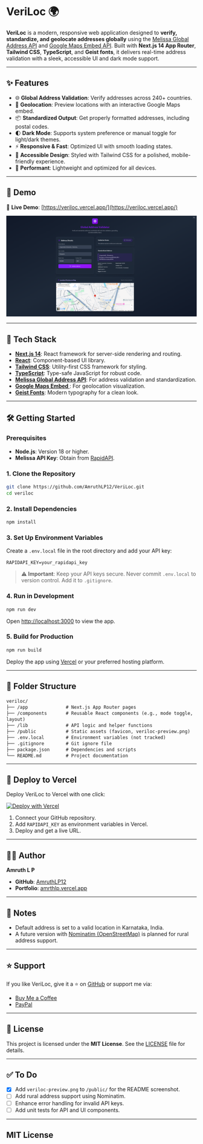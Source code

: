 # VeriLoc 🌍

**VeriLoc** is a modern, responsive web application designed to **verify, standardize, and geolocate addresses globally** using the [Melissa Global Address API](https://rapidapi.com/melissadata/api/global-address) and [Google Maps Embed API](https://developers.google.com/maps/documentation/embed/overview). Built with **Next.js 14 App Router**, **Tailwind CSS**, **TypeScript**, and **Geist fonts**, it delivers real-time address validation with a sleek, accessible UI and dark mode support.

---

## ✨ Features

- 🌐 **Global Address Validation**: Verify addresses across 240+ countries.
- 📍 **Geolocation**: Preview locations with an interactive Google Maps embed.
- 📦 **Standardized Output**: Get properly formatted addresses, including postal codes.
- 🌓 **Dark Mode**: Supports system preference or manual toggle for light/dark themes.
- ⚡ **Responsive & Fast**: Optimized UI with smooth loading states.
- 💅 **Accessible Design**: Styled with Tailwind CSS for a polished, mobile-friendly experience.
- 📱 **Performant**: Lightweight and optimized for all devices.

---

## 🚀 Demo

🔗 **Live Demo**: [https://veriloc.vercel.app/](https://veriloc.vercel.app/) 

![VeriLoc Screenshot](public/veriloc-preview.png)

---

## 🧰 Tech Stack

- **[Next.js 14](https://nextjs.org/)**: React framework for server-side rendering and routing.
- **[React](https://reactjs.org/)**: Component-based UI library.
- **[Tailwind CSS](https://tailwindcss.com/)**: Utility-first CSS framework for styling.
- **[TypeScript](https://www.typescriptlang.org/)**: Type-safe JavaScript for robust code.
- **[Melissa Global Address API](https://rapidapi.com/melissadata/api/global-address)**: For address validation and standardization.
- **[Google Maps Embed ](https://developers.google.com/maps/documentation/embed/overview)**: For geolocation visualization.
- **[Geist Fonts](https://vercel.com/font)**: Modern typography for a clean look.

---

## 🛠️ Getting Started

### Prerequisites
- **Node.js**: Version 18 or higher.
- **Melissa API Key**: Obtain from [RapidAPI](https://rapidapi.com/adminMelissa/api/global-address).


### 1. Clone the Repository

```bash
git clone https://github.com/AmruthLP12/VeriLoc.git
cd veriloc
```

### 2. Install Dependencies

```bash
npm install
```

### 3. Set Up Environment Variables

Create a `.env.local` file in the root directory and add your API key:

```env
RAPIDAPI_KEY=your_rapidapi_key
```

> **⚠️ Important**: Keep your API keys secure. Never commit `.env.local` to version control. Add it to `.gitignore`.

### 4. Run in Development

```bash
npm run dev
```

Open [http://localhost:3000](http://localhost:3000) to view the app.

### 5. Build for Production

```bash
npm run build
```

Deploy the app using [Vercel](#deploy-to-vercel) or your preferred hosting platform.

---

## 🧱 Folder Structure

```
veriloc/
├── /app              # Next.js App Router pages
├── /components       # Reusable React components (e.g., mode toggle, layout)
├── /lib              # API logic and helper functions
├── /public           # Static assets (favicon, veriloc-preview.png)
├── .env.local        # Environment variables (not tracked)
├── .gitignore        # Git ignore file
├── package.json      # Dependencies and scripts
└── README.md         # Project documentation
```

---

## 🚀 Deploy to Vercel

Deploy VeriLoc to Vercel with one click:

[![Deploy with Vercel](https://vercel.com/button)](https://vercel.com/new/clone?repository-url=https://github.com/AmruthLP12/veriloc)

1. Connect your GitHub repository.
2. Add `RAPIDAPI_KEY` as environment variables in Vercel.
3. Deploy and get a live URL.

---

## 🧑‍💻 Author

**Amruth L P**

- **GitHub**: [AmruthLP12](https://github.com/AmruthLP12)
- **Portfolio**: [amrthlp.vercel.app](https://amrthlp.vercel.app) 

---

## 📌 Notes


- Default address is set to a valid location in Karnataka, India.
- A future version with [Nominatim (OpenStreetMap)](https://nominatim.org/) is planned for rural address support.

---

## ⭐ Support

If you like VeriLoc, give it a ⭐ on [GitHub](https://github.com/AmruthLP12/veriloc) or support me via:

- [Buy Me a Coffee](https://www.ko-fi.com/codewithamruth)
- [PayPal](https://paypal.me/amruthlp) 

---

## 📄 License

This project is licensed under the **MIT License**. See the [LICENSE](#mit-license) file for details.

---

## ✅ To Do

- [x] Add `veriloc-preview.png` to `/public/` for the README screenshot.
- [ ] Add rural address support using Nominatim.
- [ ] Enhance error handling for invalid API keys.
- [ ] Add unit tests for API and UI components.

---

## MIT License


